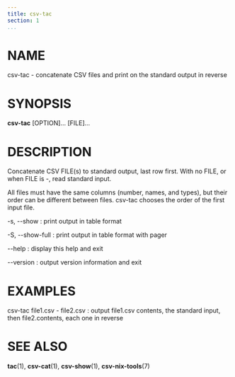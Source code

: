 ```yaml
---
title: csv-tac
section: 1
...
```


# NAME #

csv-tac - concatenate CSV files and print on the standard output in reverse

# SYNOPSIS #

**csv-tac** [OPTION]... [FILE]...

# DESCRIPTION #

Concatenate CSV FILE(s) to standard output, last row first. With no FILE, or
when FILE is -, read standard input.

All files must have the same columns (number, names, and types), but their
order can be different between files. csv-tac chooses the order of the first
input file.

-s, --show
:   print output in table format

-S, --show-full
:   print output in table format with pager

--help
:   display this help and exit

--version
:   output version information and exit

# EXAMPLES #

csv-tac file1.csv - file2.csv
:   output file1.csv contents, the standard input, then file2.contents, each
    one in reverse

# SEE ALSO #

**tac**(1), **csv-cat**(1), **csv-show**(1), **csv-nix-tools**(7)
